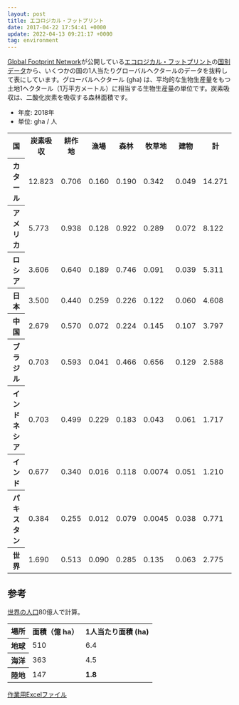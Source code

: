 ```yaml
---
layout: post
title: エコロジカル・フットプリント
date: 2017-04-22 17:54:41 +0000
update: 2022-04-13 09:21:17 +0000
tag: environment
---
```

[Global Footprint Network](http://data.footprintnetwork.org/)が公開している[エコロジカル・フットプリント](https://ja.wikipedia.org/wiki/%E3%82%A8%E3%82%B3%E3%83%AD%E3%82%B8%E3%82%AB%E3%83%AB%E3%83%BB%E3%83%95%E3%83%83%E3%83%88%E3%83%97%E3%83%AA%E3%83%B3%E3%83%88)の[国別データ](http://data.footprintnetwork.org/#/compareCountries)から、いくつかの国の1人当たりグローバルヘクタールのデータを抜粋して表にしています。グローバルヘクタール (gha) は、平均的な生物生産量をもつ土地1ヘクタール（1万平方メートル）に相当する生物生産量の単位です。炭素吸収は、二酸化炭素を吸収する森林面積です。

* 年度: 2018年
* 単位: gha / 人

<table>
	<tr>
		<th>国</th>
		<th>炭素吸収</th>
		<th>耕作地</th>
		<th>漁場</th>
		<th>森林</th>
		<th>牧草地</th>
		<th>建物</th>
		<th>計</th>
	</tr>
	<tr>
		<th>カタール</th>
		<td>12.823</td>
		<td>0.706</td>
		<td>0.160</td>
		<td>0.190</td>
		<td>0.342</td>
		<td>0.049</td>
		<td>14.271</td>
	</tr>
	<tr>
		<th>アメリカ</th>
		<td>5.773</td>
		<td>0.938</td>
		<td>0.128</td>
		<td>0.922</td>
		<td>0.289</td>
		<td>0.072</td>
		<td>8.122</td>
	</tr>
	<tr>
		<th>ロシア</th>
		<td>3.606</td>
		<td>0.640</td>
		<td>0.189</td>
		<td>0.746</td>
		<td>0.091</td>
		<td>0.039</td>
		<td>5.311</td>
	</tr>
	<tr>
		<th>日本</th>
		<td>3.500</td>
		<td>0.440</td>
		<td>0.259</td>
		<td>0.226</td>
		<td>0.122</td>
		<td>0.060</td>
		<td>4.608</td>
	</tr>
	<tr>
		<th>中国</th>
		<td>2.679</td>
		<td>0.570</td>
		<td>0.072</td>
		<td>0.224</td>
		<td>0.145</td>
		<td>0.107</td>
		<td>3.797</td>
	</tr>
	<tr>
		<th>ブラジル</th>
		<td>0.703</td>
		<td>0.593</td>
		<td>0.041</td>
		<td>0.466</td>
		<td>0.656</td>
		<td>0.129</td>
		<td>2.588</td>
	</tr>
	<tr>
		<th>インドネシア</th>
		<td>0.703</td>
		<td>0.499</td>
		<td>0.229</td>
		<td>0.183</td>
		<td>0.043</td>
		<td>0.061</td>
		<td>1.717</td>
	</tr>
	<tr>
		<th>インド</th>
		<td>0.677</td>
		<td>0.340</td>
		<td>0.016</td>
		<td>0.118</td>
		<td>0.0074</td>
		<td>0.051</td>
		<td>1.210</td>
	</tr>
	<tr>
		<th>パキスタン</th>
		<td>0.384</td>
		<td>0.255</td>
		<td>0.012</td>
		<td>0.079</td>
		<td>0.0045</td>
		<td>0.038</td>
		<td>0.771</td>
	</tr>
	<tr>
		<th>世界</th>
		<td>1.690</td>
		<td>0.513</td>
		<td>0.090</td>
		<td>0.285</td>
		<td>0.135</td>
		<td>0.063</td>
		<td>2.775</td>
	</tr>
</table>

## 参考 ##

[世界の人口](http://www.worldometers.info/world-population/)80億人で計算。

<table>
<tr>
 <th>場所</th>
 <th>面積（億 ha）</th>
 <th>1人当たり面積 (ha)</th>
 </tr>
 <tr>
  <th>地球</th>
  <td>510</td>
  <td>6.4</td>
 </tr>
 <tr>
  <th>海洋</th>
  <td>363</td>
  <td>4.5</td>
</tr>
<tr>
  <th>陸地</th>
  <td>147</td>
  <td><strong>1.8</strong></td>
</tr>
</table>

[作業用Excelファイル](https://github.com/sekika/sekika.github.io/raw/master/file/EcologicalFootprint.xlsx)
